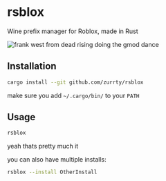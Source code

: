 # rsblox
Wine prefix manager for Roblox, made in Rust

![frank west from dead rising doing the gmod dance](https://media.tenor.com/zTq0VUy7FngAAAAE/frank-west-dead-rising.gif)

## Installation

```sh
cargo install --git github.com/zurrty/rsblox
```
make sure you add `~/.cargo/bin/` to your `PATH`
## Usage
```sh
rsblox
```
yeah thats pretty much it

you can also have multiple installs:
```sh
rsblox --install OtherInstall
```